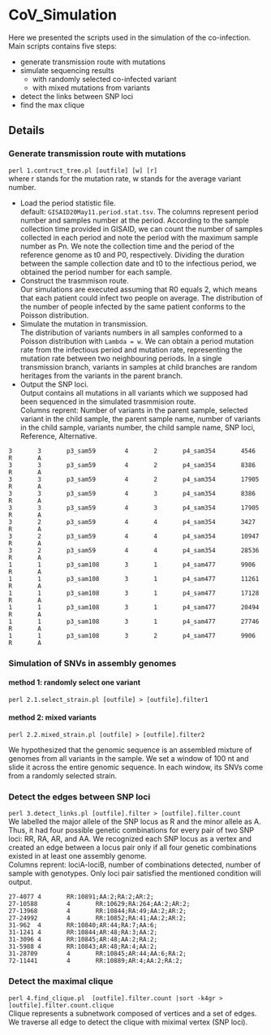 # CoV_Simulation

Here we presented the scripts used in the simulation of the co-infection.
Main scripts contains five steps:
- generate transmission route with mutations  
- simulate sequencing results
  - with randomly selected co-infected variant  
  - with mixed mutations from variants
- detect the links between SNP loci
- find the max clique



## Details
### Generate transmission route with mutations
```perl 1.contruct_tree.pl [outfile] [w] [r]```  
where r stands for the mutation rate, w stands for the average variant number.

- Load the period statistic file.   
default: ```GISAID20May11.period.stat.tsv```. The columns represent period number and samples number at the period. According to the sample collection time provided in GISAID, we can count the number of samples collected in each period and note the period with the maximum sample number as Pn. We note the collection time and the period of the reference genome as t0 and P0, respectively. Dividing the duration between the sample collection date and t0 to the infectious period, we obtained the period number for each sample.
- Construct the trasmmison route.  
Our simulations are executed assuming that R0 equals 2, which means that each patient could infect two people on average. The distribution of the number of people infected by the same patient conforms to the Poisson distribution.
- Simulate the mutation in transmission.  
The distribution of variants numbers in all samples conformed to a Poisson distribution with ```Lambda = w```. We can obtain a period mutation rate from the infectious period and mutation rate, representing the mutation rate between two neighbouring periods. In a single transmission branch, variants in samples at child branches are random heritages from the variants in the parent branch. 
- Output the SNP loci.  
Output contains all mutations in all variants which we supposed had been sequenced in the simulated trasmmision route.  
Columns reprent: Number of variants in the parent sample, selected variant in the child sample, the parent sample name, number of variants in the child sample, variants number, the child sample name, SNP loci, Reference, Alternative.
```
3       3       p3_sam59        4       2       p4_sam354       4546    R       A
3       3       p3_sam59        4       2       p4_sam354       8386    R       A
3       3       p3_sam59        4       2       p4_sam354       17905   R       A
3       3       p3_sam59        4       3       p4_sam354       8386    R       A
3       3       p3_sam59        4       3       p4_sam354       17905   R       A
3       2       p3_sam59        4       4       p4_sam354       3427    R       A
3       2       p3_sam59        4       4       p4_sam354       10947   R       A
3       2       p3_sam59        4       4       p4_sam354       28536   R       A
1       1       p3_sam108       3       1       p4_sam477       9906    R       A
1       1       p3_sam108       3       1       p4_sam477       11261   R       A
1       1       p3_sam108       3       1       p4_sam477       17128   R       A
1       1       p3_sam108       3       1       p4_sam477       20494   R       A
1       1       p3_sam108       3       1       p4_sam477       27746   R       A
1       1       p3_sam108       3       2       p4_sam477       9906    R       A
```
### Simulation of SNVs in assembly genomes
#### method 1: randomly select one variant
```perl 2.1.select_strain.pl [outfile] > [outfile].filter1 ```  

#### method 2: mixed variants
```perl 2.2.mixed_strain.pl [outfile] > [outfile].filter2 ```  

We hypothesized that the genomic sequence is an assembled mixture of genomes from all variants in the sample. We set a window of 100 nt and slide it across the entire genomic sequence. In each window, its SNVs come from a randomly selected strain.

### Detect the edges between SNP loci
```perl 3.detect_links.pl [outfile].filter > [outfile].filter.count ```  
We labelled the major allele of the SNP locus as R and the minor allele as A. Thus, it had four possible genetic combinations for every pair of two SNP loci: RR, RA, AR, and AA. We recognized each SNP locus as a vertex and created an edge between a locus pair only if all four genetic combinations existed in at least one assembly genome.  
Columns reprent: lociA-lociB, number of combinations detected, number of sample with genotypes. Only loci pair satisfied the mentioned condition will output.
```
27-4077 4       RR:10891;AA:2;RA:2;AR:2;
27-10588        4       RR:10629;RA:264;AA:2;AR:2;
27-13968        4       RR:10844;RA:49;AA:2;AR:2;
27-24992        4       RR:10852;RA:41;AA:2;AR:2;
31-962  4       RR:10840;AR:44;RA:7;AA:6;
31-1241 4       RR:10844;AR:48;RA:3;AA:2;
31-3096 4       RR:10845;AR:48;AA:2;RA:2;
31-5988 4       RR:10843;AR:48;RA:4;AA:2;
31-28709        4       RR:10845;AR:44;AA:6;RA:2;
72-11441        4       RR:10889;AR:4;AA:2;RA:2;
```
### Detect the maximal clique
```perl 4.find_clique.pl  [outfile].filter.count |sort -k4gr > [outfile].filter.count.clique```   
Clique represents a subnetwork composed of vertices and a set of edges. We traverse all edge to detect the clique with miximal vertex (SNP loci).


